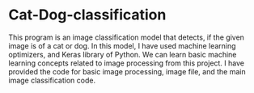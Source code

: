 # Cat-Dog-classification
This program is an image classification model that detects, if the given image is of a cat or dog. In this model, I have used machine learning optimizers, and Keras library of Python. We can learn basic machine learning concepts related to image processing from this project. I have provided the code for basic image processing, image file, and the main image classification code.
